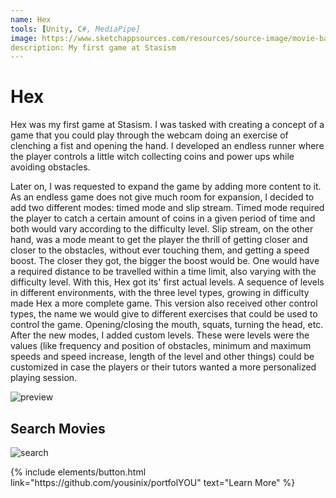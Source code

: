 ```yaml
---
name: Hex
tools: [Unity, C#, MediaPipe]
image: https://www.sketchappsources.com/resources/source-image/movie-badges-jurajjurik.png
description: My first game at Stasism
---
```


# Hex

Hex was my first game at Stasism. I was tasked with creating a concept of a game that you could play through the webcam doing an exercise of clenching a fist and opening the hand. I developed an endless runner where the player controls a little witch collecting coins and power ups while avoiding obstacles.

Later on, I was requested to expand the game by adding more content to it. As an endless game does not give much room for expansion, I decided to add two different modes: timed mode and slip stream. Timed mode required the player to catch a certain amount of coins in a given period of time and both would vary according to the difficulty level. Slip stream, on the other hand, was a mode meant to get the player the thrill of getting closer and closer to the obstacles, without ever touching them, and getting a speed boost. The closer they got, the bigger the boost would be. One would have a required distance to be travelled within a time limit, also varying with the difficulty level. With this, Hex got its' first actual levels. A sequence of levels in different environments, with the three level types, growing in difficulty made Hex a more complete game. This version also received other control types, the name we would give to different exercises that could be used to control the game. Opening/closing the mouth, squats, turning the head, etc. After the new modes, I added custom levels. These were levels were the values (like frequency and position of obstacles, minimum and maximum speeds and speed increase, length of the level and other things) could be customized in case the players or their tutors wanted a more personalized playing session.

![preview](https://www.sketchappsources.com/resources/source-image/we-were-soldiers-landing-page-dbruggisser.jpg)

## Search Movies

![search](https://www.sketchappsources.com/resources/source-image/microsoft-windows-10-virtual-keyboard-diogo-sousa.png)

<p class="text-center">
{% include elements/button.html link="https://github.com/yousinix/portfolYOU" text="Learn More" %}
</p>